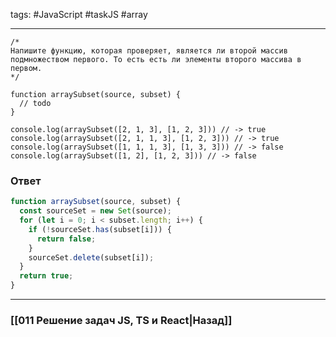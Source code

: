 tags: #JavaScript #taskJS #array 
____

```JS
/*
Напишите функцию, которая проверяет, является ли второй массив подмножеством первого. То есть есть ли элементы второго массива в первом.
*/

function arraySubset(source, subset) {
  // todo
}

console.log(arraySubset([2, 1, 3], [1, 2, 3])) // -> true
console.log(arraySubset([2, 1, 1, 3], [1, 2, 3])) // -> true
console.log(arraySubset([1, 1, 1, 3], [1, 3, 3])) // -> false
console.log(arraySubset([1, 2], [1, 2, 3])) // -> false
```

### Ответ

```js
function arraySubset(source, subset) {
  const sourceSet = new Set(source);
  for (let i = 0; i < subset.length; i++) {
    if (!sourceSet.has(subset[i])) {
      return false;
    }
    sourceSet.delete(subset[i]);
  }
  return true;
}
```

___
### [[011 Решение задач JS, TS и React|Назад]]